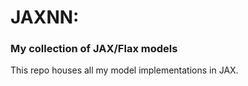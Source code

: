 # JAXNN: 
### My collection of JAX/Flax models

This repo houses all my model implementations in JAX. 

